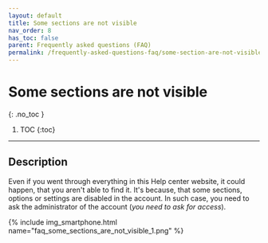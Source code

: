 ```yaml
---
layout: default
title: Some sections are not visible
nav_order: 8
has_toc: false
parent: Frequently asked questions (FAQ)
permalink: /frequently-asked-questions-faq/some-section-are-not-visible
---
```


# Some sections are not visible
{: .no_toc }

1. TOC
{:toc}

---

## Description
Even if you went through everything in this Help center website, it could happen, that you aren't able to find it. It's because, that some sections, options or settings are disabled in the account. In such case, you need to ask the administrator of the account (_you need to ask for access_).

{% include img_smartphone.html name="faq_some_sections_are_not_visible_1.png" %}